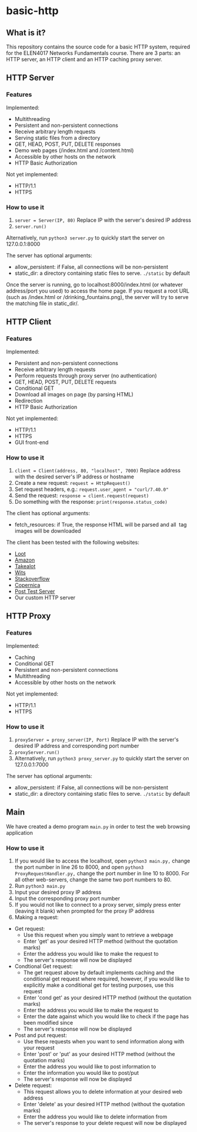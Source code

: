 # basic-http
## What is it?
This repository contains the source code for a basic HTTP system, required for the ELEN4017 Networks Fundamentals course.
There are 3 parts: an HTTP server, an HTTP client and an HTTP caching proxy server.

## HTTP Server
### Features
Implemented:
* Multithreading
* Persistent and non-persistent connections
* Receive arbitrary length requests
* Serving static files from a directory
* GET, HEAD, POST, PUT, DELETE responses
* Demo web pages (/index.html and /content.html)
* Accessible by other hosts on the network
* HTTP Basic Authorization

Not yet implemented:
* HTTP/1.1
* HTTPS

### How to use it
1. `server = Server(IP, 80)` Replace IP with the server's desired IP address
2. `server.run()`

Alternatively, run `python3 server.py` to quickly start the server on 127.0.0.1:8000

The server has optional arguments:
* allow_persistent: if False, all connections will be non-persistent
* static_dir: a directory containing static files to serve. `./static` by default

Once the server is running, go to localhost:8000/index.html (or whatever address/port you used) to access the home page. If you request a root URL (such as /index.html or /drinking_fountains.png), the server will try to serve the matching file in static_dir/.




## HTTP Client
### Features
Implemented:
* Persistent and non-persistent connections
* Receive arbitrary length requests
* Perform requests through proxy server (no authentication)
* GET, HEAD, POST, PUT, DELETE requests
* Conditional GET
* Download all images on page (by parsing HTML)
* Redirection
* HTTP Basic Authorization

Not yet implemented:
* HTTP/1.1
* HTTPS
* GUI front-end

### How to use it
1. `client = Client(address, 80, "localhost", 7000)` Replace address with the desired server's IP address or hostname
2. Create a new request: `request = HttpRequest()`
3. Set request headers, e.g.: `request.user_agent = "curl/7.40.0"`
4. Send the request: `response = client.request(request)`
5. Do something with the response: `print(response.status_code)`

The client has optional arguments:
* fetch_resources: if True, the response HTML will be parsed and all <img> tag images will be downloaded

The client has been tested with the following websites:
* [Loot](http://www.loot.co.za)
* [Amazon](http://www.amazon.com)
* [Takealot](http://www.takealot.com)
* [Wits](http://www.wits.ac.za)
* [Stackoverflow](http://stackoverflow.com)
* [Copernica](http://www.copernica.com)
* [Post Test Server](http://www.posttestserver.com/post.php)
* Our custom HTTP server



## HTTP Proxy
### Features
Implemented:
* Caching
* Conditional GET
* Persistent and non-persistent connections
* Multithreading
* Accessible by other hosts on the network

Not yet implemented:
* HTTP/1.1
* HTTPS

### How to use it
1. `proxyServer = proxy_server(IP, Port)` Replace IP with the server's desired IP address and corresponding port number
2. `proxyServer.run()`
3. Alternatively, run `python3 proxy_server.py` to quickly start the server on 127.0.0.1:7000

The server has optional arguments:
* allow_persistent: if False, all connections will be non-persistent
* static_dir: a directory containing static files to serve. `./static` by default

## Main
We have created a demo program `main.py` in order to test the web browsing application
### How to use it 
1. If you would like to access the localhost, open `python3 main.py,` change the port number in line 26 to 8000, and open        `python3 ProxyRequestHandler.py,` change the port number in line 10 to 8000. For all other web-servers, change the same       two port numbers to 80.   
2. Run `python3 main.py`
3. Input your desired proxy IP address
4. Input the corresponding proxy port number
5. If you would not like to connect to a proxy server, simply press enter (leaving it blank) when prompted for the proxy IP      address
6. Making a request:
  * Get request:
    - Use this request when you simply want to retrieve a webpage
    - Enter 'get' as your desired HTTP method (without the quotation marks)
    - Enter the address you would like to make the request to
    - The server's response will now be displayed 
  * Condtional Get request: 
    - The get request above by default implements caching and the conditional get request where required, however, if you           would like to explicitly make a conditional get for testing purposes, use this request
    - Enter 'cond get' as your desired HTTP method (without the quotation marks)
    - Enter the address you would like to make the request to
    - Enter the date against which you would like to check if the page has been modified since
    - The server's response will now be displayed
  * Post and put request:
    - Use these requests when you want to send information along with your request
    - Enter 'post' or 'put' as your desired HTTP method (without the quotation marks) 
    - Enter the address you would like to post information to
    - Enter the information you would like to post/put
    - The server's response will now be displayed
  * Delete request: 
    - This request allows you to delete information at your desired web address
    - Enter 'delete' as your desired HTTP method (without the quotation marks)
    - Enter the address you would like to delete information from
    - The server's response to your delete request will now be displayed
